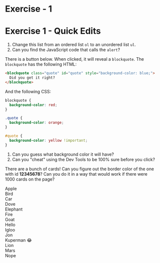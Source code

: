# Exercise - 1

# Exercise 1 - Quick Edits

1. Change this list from an ordered list `ol` to an unordered list `ul`.
2. Can you find the JavaScript code that calls the `alert`?

There is a button below. When clicked, it will reveal a `blockquote`. The `blockquote` has the following HTML:

```html
<blockquote class="quote" id="quote" style="background-color: blue;">
  Did you get it right?
</blockquote>
```

And the following CSS:

```css
blockquote {
  background-color: red;
}

.quote {
  background-color: orange;
}

#quote {
  background-color: yellow !important;
}

```

1. Can you guess what background color it will have?
2. Can you "cheat" using the Dev Tools to be 100% sure before you click?

There are a bunch of cards! Can you figure out the border color of the one with id **12345678**? Can you do it in a way that would work if there were 1000 cards on the page?

<aside>
Apple

</aside>

<aside>
Bird

</aside>

<aside>
Car

</aside>

<aside>
Dove

</aside>

<aside>
Elephant

</aside>

<aside>
Fire

</aside>

<aside>
Goat

</aside>

<aside>
Hello

</aside>

<aside>
Igloo

</aside>

<aside>
Jon

</aside>

<aside>
Kuperman 😂

</aside>

<aside>
Lion

</aside>

<aside>
Mars

</aside>

<aside>
Nope

</aside>